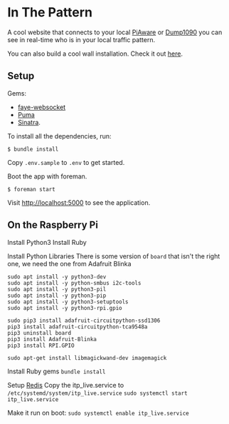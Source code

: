 # In The Pattern

A cool website that connects to your local [PiAware](https://flightaware.com/adsb/piaware/build) or [Dump1090](https://github.com/antirez/dump1090) you can see in real-time who is in your local traffic pattern.

You can also build a cool wall installation. Check it out [here](https://www.inthepattern.net).

## Setup

Gems:
 - [faye-websocket](https://github.com/faye/faye-websocket-ruby)
 - [Puma](https://github.com/puma/puma)
 - [Sinatra](https://github.com/sinatra/sinatra).
 
To install all the dependencies, run:

```
$ bundle install
```

Copy `.env.sample` to `.env` to get started.

Boot the app with foreman.

```
$ foreman start
```

Visit <http://localhost:5000> to see the application.

## On the Raspberry Pi
Install Python3
Install Ruby

Install Python Libraries
There is some version of `board` that isn't the right one, we need the one from Adafruit Blinka

```
sudo apt install -y python3-dev
sudo apt install -y python-smbus i2c-tools
sudo apt install -y python3-pil
sudo apt install -y python3-pip
sudo apt install -y python3-setuptools
sudo apt install -y python3-rpi.gpio
   
sudo pip3 install adafruit-circuitpython-ssd1306
pip3 install adafruit-circuitpython-tca9548a
pip3 uninstall board
pip3 install Adafruit-Blinka
pip3 install RPI.GPIO

sudo apt-get install libmagickwand-dev imagemagick
```
   
Install Ruby gems
`bundle install`

Setup [Redis](https://habilisbest.com/install-redis-on-your-raspberrypi)
Copy the itp_live.service to `/etc/systemd/system/itp_live.service`
`sudo systemctl start itp_live.service`

Make it run on boot:
`sudo systemctl enable itp_live.service`
